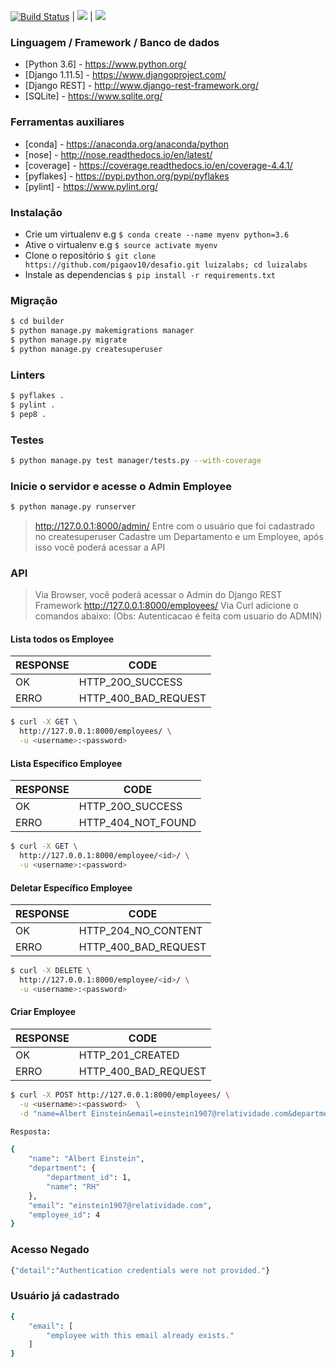 

[![Build Status](https://travis-ci.org/pigaov10/desafio.svg?branch=master)](https://travis-ci.org/pigaov10/desafio) | <a href="https://codeclimate.com/github/pigaov10/desafio"><img src="https://codeclimate.com/github/pigaov10/desafio/badges/gpa.svg" /></a> | <a href="https://codeclimate.com/github/pigaov10/desafio"><img src="https://codeclimate.com/github/pigaov10/desafio/badges/issue_count.svg" /></a>



### Linguagem / Framework / Banco de dados
* [Python 3.6] - https://www.python.org/
* [Django 1.11.5] - https://www.djangoproject.com/
* [Django REST] - http://www.django-rest-framework.org/
* [SQLite] - https://www.sqlite.org/

### Ferramentas auxiliares
* [conda] - https://anaconda.org/anaconda/python
* [nose] - http://nose.readthedocs.io/en/latest/
* [coverage] - https://coverage.readthedocs.io/en/coverage-4.4.1/
* [pyflakes] - https://pypi.python.org/pypi/pyflakes
* [pylint] - https://www.pylint.org/

### Instalação
* Crie um virtualenv e.g `$ conda create --name myenv python=3.6`
* Ative o virtualenv e.g `$ source activate myenv`
* Clone o repositório  `$ git clone https://github.com/pigaov10/desafio.git luizalabs; cd luizalabs`
* Instale as dependencias `$ pip install -r requirements.txt`

### Migração
```sh
$ cd builder
$ python manage.py makemigrations manager
$ python manage.py migrate
$ python manage.py createsuperuser
```

### Linters
```sh
$ pyflakes .
$ pylint .
$ pep8 .
```

### Testes
```sh
$ python manage.py test manager/tests.py --with-coverage
```

### Inicie o servidor e acesse o Admin Employee
```sh
$ python manage.py runserver
```

> <http://127.0.0.1:8000/admin/>
> Entre com o usuário que foi cadastrado no createsuperuser
> Cadastre um Departamento e um Employee, após isso você poderá acessar a API

### API

> Via Browser, você poderá acessar o Admin do Django REST Framework
> http://127.0.0.1:8000/employees/
> Via Curl adicione o comandos abaixo: (Obs: Autenticacao é feita com usuario do ADMIN)

#### Lista todos os Employee

| RESPONSE | CODE |
| ------ | ------ |
| OK | HTTP_20O_SUCCESS |
| ERRO | HTTP_400_BAD_REQUEST |

```sh
$ curl -X GET \
  http://127.0.0.1:8000/employees/ \
  -u <username>:<password>
```

#### Lista Específico Employee

| RESPONSE | CODE |
| ------ | ------ |
| OK | HTTP_20O_SUCCESS |
| ERRO | HTTP_404_NOT_FOUND |


```sh
$ curl -X GET \
  http://127.0.0.1:8000/employee/<id>/ \
  -u <username>:<password>
```

#### Deletar Específico Employee

| RESPONSE | CODE |
| ------ | ------ |
| OK | HTTP_204_NO_CONTENT |
| ERRO | HTTP_400_BAD_REQUEST |

```sh
$ curl -X DELETE \
  http://127.0.0.1:8000/employee/<id>/ \
  -u <username>:<password>
```

#### Criar Employee

| RESPONSE | CODE |
| ------ | ------ |
| OK | HTTP_201_CREATED  |
| ERRO | HTTP_400_BAD_REQUEST |

```sh
$ curl -X POST http://127.0.0.1:8000/employees/ \
  -u <username>:<password>  \
  -d "name=Albert Einstein&email=einstein1907@relatividade.com&department_id=1"

Resposta:

{
    "name": "Albert Einstein",
    "department": {
        "department_id": 1,
        "name": "RH"
    },
    "email": "einstein1907@relatividade.com",
    "employee_id": 4
}

```

### Acesso Negado
```sh
{"detail":"Authentication credentials were not provided."}
```

### Usuário já cadastrado
```sh
{
    "email": [
        "employee with this email already exists."
    ]
}
```
